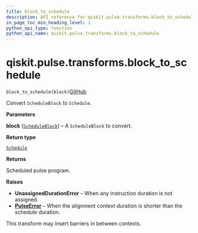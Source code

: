 ```yaml
---
title: block_to_schedule
description: API reference for qiskit.pulse.transforms.block_to_schedule
in_page_toc_min_heading_level: 1
python_api_type: function
python_api_name: qiskit.pulse.transforms.block_to_schedule
---
```


# qiskit.pulse.transforms.block\_to\_schedule

<span id="qiskit.pulse.transforms.block_to_schedule" />

`block_to_schedule(block)`[GitHub](https://github.com/qiskit/qiskit/tree/stable/0.40/qiskit/pulse/transforms/canonicalization.py "view source code")

Convert `ScheduleBlock` to `Schedule`.

**Parameters**

**block** ([`ScheduleBlock`](qiskit.pulse.ScheduleBlock "qiskit.pulse.schedule.ScheduleBlock")) – A `ScheduleBlock` to convert.

**Return type**

[`Schedule`](qiskit.pulse.Schedule "qiskit.pulse.schedule.Schedule")

**Returns**

Scheduled pulse program.

**Raises**

*   **UnassignedDurationError** – When any instruction duration is not assigned.
*   [**PulseError**](pulse#qiskit.pulse.PulseError "qiskit.pulse.PulseError") – When the alignment context duration is shorter than the schedule duration.

<Admonition title="Note" type="note">
  This transform may insert barriers in between contexts.
</Admonition>

